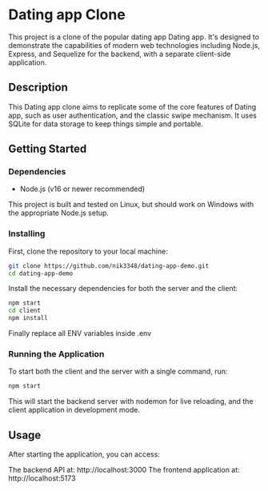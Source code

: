 # Dating app Clone

This project is a clone of the popular dating app Dating app. It's designed to demonstrate the capabilities of modern web technologies including Node.js, Express, and Sequelize for the backend, with a separate client-side application.

## Description

This Dating app clone aims to replicate some of the core features of Dating app, such as user authentication, and the classic swipe mechanism. It uses SQLite for data storage to keep things simple and portable.

## Getting Started

### Dependencies

- Node.js (v16 or newer recommended)

This project is built and tested on Linux, but should work on Windows with the appropriate Node.js setup.

### Installing

First, clone the repository to your local machine:

```bash
git clone https://github.com/nik3348/dating-app-demo.git
cd dating-app-demo
```

Install the necessary dependencies for both the server and the client:

```bash
npm start
cd client
npm install
```

Finally replace all ENV variables inside .env

### Running the Application
To start both the client and the server with a single command, run:

```bash
npm start
```

This will start the backend server with nodemon for live reloading, and the client application in development mode.

## Usage
After starting the application, you can access:

The backend API at: http://localhost:3000
The frontend application at: http://localhost:5173
